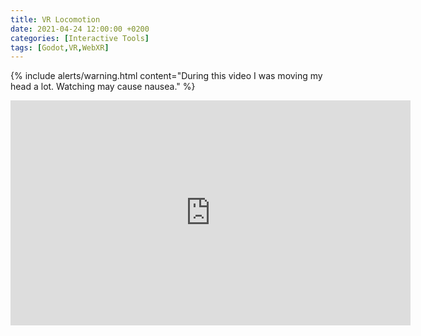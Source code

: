 ```yaml
---
title: VR Locomotion
date: 2021-04-24 12:00:00 +0200
categories: [Interactive Tools]
tags: [Godot,VR,WebXR]
---
```


{% include alerts/warning.html content="During this video I was moving my head a lot. Watching may cause nausea." %}


<iframe width="640" height="360" src="https://www.youtube.com/embed/CVWR7GINIkI" frameborder="0" allowfullscreen></iframe>

